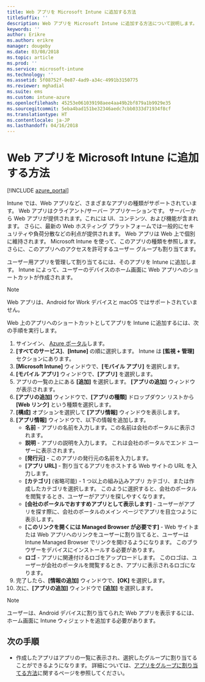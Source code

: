 ```yaml
---
title: Web アプリを Microsoft Intune に追加する方法
titleSuffix: ''
description: Web アプリを Microsoft Intune に追加する方法について説明します。
keywords: ''
author: Erikre
ms.author: erikre
manager: dougeby
ms.date: 03/08/2018
ms.topic: article
ms.prod: ''
ms.service: microsoft-intune
ms.technology: ''
ms.assetid: 5f08752f-0e87-4ad9-a34c-4991b3150775
ms.reviewer: mghadial
ms.suite: ems
ms.custom: intune-azure
ms.openlocfilehash: 45253e061039198aee4aa49b2bf879a1b9929e35
ms.sourcegitcommit: 5eba4bad151be32346aedc7cbb0333d71934f8cf
ms.translationtype: HT
ms.contentlocale: ja-JP
ms.lasthandoff: 04/16/2018
---
```

# <a name="how-to-add-web-apps-to-microsoft-intune"></a>Web アプリを Microsoft Intune に追加する方法

[!INCLUDE [azure_portal](./includes/azure_portal.md)]

Intune では、Web アプリなど、さまざまなアプリの種類がサポートされています。 Web アプリはクライアント/サーバー アプリケーションです。 サーバーから Web アプリが提供されます。これには UI、コンテンツ、および機能が含まれます。 さらに、最新の Web ホスティング プラットフォームでは一般的にセキュリティや負荷分散などの利点が提供されます。 Web アプリは Web 上で個別に維持されます。 Microsoft Intune を使って、このアプリの種類を参照します。 さらに、このアプリへのアクセスを許可するユーザー グループも割り当てます。 

ユーザー用アプリを管理して割り当てるには、そのアプリを Intune に追加します。 Intune によって、ユーザーのデバイスのホーム画面に Web アプリへのショートカットが作成されます。

> [!Note]
> Web アプリは、Android for Work デバイスと macOS ではサポートされていません。

Web 上のアプリへのショートカットとしてアプリを Intune に追加するには、次の手順を実行します。

1. サインイン、 [Azure ポータル](https://portal.azure.com)します。
2. **[すべてのサービス]**、**[Intune]** の順に選択します。 Intune は **[監視 + 管理]** セクションにあります。
3. **[Microsoft Intune]** ウィンドウで、**[モバイル アプリ]** を選択します。
4. **[モバイル アプリ]** ウィンドウで、**[アプリ]** を選択します。
5. アプリの一覧の上にある **[追加]** を選択します。 **[アプリの追加]** ウィンドウが表示されます。
6. **[アプリの追加]** ウィンドウで、**[アプリの種類]** ドロップダウン リストから **[Web リンク]** という種類を選択します。
7. **[構成]** オプションを選択して **[アプリ情報]** ウィンドウを表示します。
8. **[アプリ情報]** ウィンドウで、以下の情報を追加します。
    - **名前** - アプリの名前を入力します。この名前は会社のポータルに表示されます。
    - **説明** - アプリの説明を入力します。 これは会社のポータルでエンド ユーザーに表示されます。
    - **[発行元]** - このアプリの発行元の名前を入力します。
    - **[アプリ URL]** - 割り当てるアプリをホストする Web サイトの URL を入力します。
    - **[カテゴリ]** (省略可能) - 1 つ以上の組み込みアプリ カテゴリ、または作成したカテゴリを選択します。 このように選択すると、会社のポータルを閲覧するとき、ユーザーがアプリを探しやすくなります。
    - **[会社のポータルでおすすめアプリとして表示します]** - ユーザーがアプリを探す際に、会社のポータルのメイン ページでアプリを目立つように表示します。
    - **[このリンクを開くには Managed Browser が必要です]** - Web サイトまたは Web アプリへのリンクをユーザーに割り当てると、ユーザーは Intune Managed Browser でリンクを開けるようになります。 このブラウザーをデバイスにインストールする必要があります。
    - **ロゴ** - アプリに関連付けるロゴをアップロードします。 このロゴは、ユーザーが会社のポータルを閲覧するとき、アプリに表示されるロゴになります。
9. 完了したら、**[情報の追加]** ウィンドウで、**[OK]** を選択します。
10. 次に、**[アプリの追加]** ウィンドウで **[追加]** を選択します。

> [!Note]
> ユーザーは、Android デバイスに割り当てられた Web アプリを表示するには、ホーム画面に Intune ウィジェットを追加する必要があります。

## <a name="next-steps"></a>次の手順

- 作成したアプリはアプリの一覧に表示され、選択したグループに割り当てることができるようになります。 詳細については、[アプリをグループに割り当てる方法](apps-deploy.md)に関するページを参照してください。